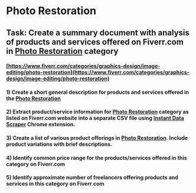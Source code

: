 # Photo Restoration
## Task: Create a summary document with analysis of products and services offered on Fiverr.com in [Photo Restoration](https://www.fiverr.com/categories/graphics-design/image-editing/photo-restoration) category
#### [https://www.fiverr.com/categories/graphics-design/image-editing/photo-restoration](https://www.fiverr.com/categories/graphics-design/image-editing/photo-restoration)
#### 1) Create a short general description for products and services offered in the [Photo Restoration](https://www.fiverr.com/categories/graphics-design/image-editing/photo-restoration)
#### 2) Extract product/service information for [Photo Restoration](https://www.fiverr.com/categories/graphics-design/image-editing/photo-restoration) category as listed on Fiverr.com website into a separate CSV file using [Instant Data Scraper](https://chrome.google.com/webstore/detail/instant-data-scraper/ofaokhiedipichpaobibbnahnkdoiiah) Chrome extension.
#### 3) Create a list of various product offerings in [Photo Restoration](https://www.fiverr.com/categories/graphics-design/image-editing/photo-restoration). Include product variations with brief descriptions.
#### 4) Identify common price range for the products/services offered in this category on Fiverr.com
#### 5) Identify approximate number of freelancers offering products and services in this category on Fiverr.com

